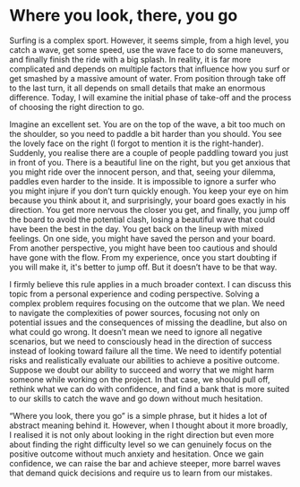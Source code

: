 # Where you look, there, you go

Surfing is a complex sport. However, it seems simple, from a high level, you catch a wave, get some speed, use the wave face to do some maneuvers, and finally finish the ride with a big splash. In reality, it is far more complicated and depends on multiple factors that influence how you surf or get smashed by a massive amount of water. From position through take off to the last turn, it all depends on small details that make an enormous difference. Today, I will examine the initial phase of take-off and the process of choosing the right direction to go.

Imagine an excellent set. You are on the top of the wave, a bit too much on the shoulder, so you need to paddle a bit harder than you should. You see the lovely face on the right (I forgot to mention it is the right-hander). Suddenly, you realise there are a couple of people paddling toward you just in front of you. There is a beautiful line on the right, but you get anxious that you might ride over the innocent person, and that, seeing your dilemma, paddles even harder to the inside. It is impossible to ignore a surfer who you might injure if you don’t turn quickly enough. You keep your eye on him because you think about it, and surprisingly, your board goes exactly in his direction. You get more nervous the closer you get, and finally, you jump off the board to avoid the potential clash, losing a beautiful wave that could have been the best in the day. You get back on the lineup with mixed feelings. On one side, you might have saved the person and your board. From another perspective, you might have been too cautious and should have gone with the flow. From my experience, once you start doubting if you will make it, it's better to jump off. But it doesn’t have to be that way.

I firmly believe this rule applies in a much broader context. I can discuss this topic from a personal experience and coding perspective. Solving a complex problem requires focusing on the outcome that we plan. We need to navigate the complexities of power sources, focusing not only on potential issues and the consequences of missing the deadline, but also on what could go wrong. It doesn’t mean we need to ignore all negative scenarios, but we need to consciously head in the direction of success instead of looking toward failure all the time. We need to identify potential risks and realistically evaluate our abilities to achieve a positive outcome. Suppose we doubt our ability to succeed and worry that we might harm someone while working on the project. In that case, we should pull off, rethink what we can do with confidence, and find a bank that is more suited to our skills to catch the wave and go down without much hesitation.

“Where you look, there you go” is a simple phrase, but it hides a lot of abstract meaning behind it. However, when I thought about it more broadly, I realised it is not only about looking in the right direction but even more about finding the right difficulty level so we can genuinely focus on the positive outcome without much anxiety and hesitation. Once we gain confidence, we can raise the bar and achieve steeper, more barrel waves that demand quick decisions and require us to learn from our mistakes.
